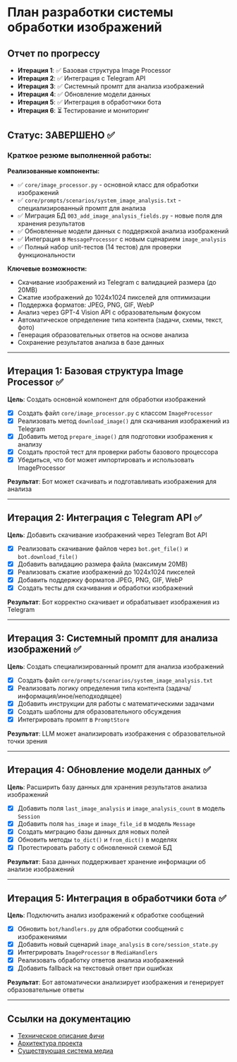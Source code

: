# План разработки системы обработки изображений

## Отчет по прогрессу
- **Итерация 1**: ✅ Базовая структура Image Processor
- **Итерация 2**: ✅ Интеграция с Telegram API
- **Итерация 3**: ✅ Системный промпт для анализа изображений
- **Итерация 4**: ✅ Обновление модели данных
- **Итерация 5**: ✅ Интеграция в обработчики бота
- **Итерация 6**: ⏳ Тестирование и мониторинг

## Статус: ЗАВЕРШЕНО ✅

### Краткое резюме выполненной работы:

**Реализованные компоненты:**
- ✅ `core/image_processor.py` - основной класс для обработки изображений
- ✅ `core/prompts/scenarios/system_image_analysis.txt` - специализированный промпт для анализа
- ✅ Миграция БД `003_add_image_analysis_fields.py` - новые поля для хранения результатов
- ✅ Обновленные модели данных с поддержкой анализа изображений
- ✅ Интеграция в `MessageProcessor` с новым сценарием `image_analysis`
- ✅ Полный набор unit-тестов (14 тестов) для проверки функциональности

**Ключевые возможности:**
- Скачивание изображений из Telegram с валидацией размера (до 20MB)
- Сжатие изображений до 1024x1024 пикселей для оптимизации
- Поддержка форматов: JPEG, PNG, GIF, WebP
- Анализ через GPT-4 Vision API с образовательным фокусом
- Автоматическое определение типа контента (задачи, схемы, текст, фото)
- Генерация образовательных ответов на основе анализа
- Сохранение результатов анализа в базе данных

---

## Итерация 1: Базовая структура Image Processor ✅
**Цель**: Создать основной компонент для обработки изображений

- [x] Создать файл `core/image_processor.py` с классом `ImageProcessor`
- [x] Реализовать метод `download_image()` для скачивания изображений из Telegram
- [x] Добавить метод `prepare_image()` для подготовки изображения к анализу
- [x] Создать простой тест для проверки работы базового процессора
- [x] Убедиться, что бот может импортировать и использовать ImageProcessor

**Результат**: Бот может скачивать и подготавливать изображения для анализа

---

## Итерация 2: Интеграция с Telegram API ✅
**Цель**: Добавить скачивание изображений через Telegram Bot API

- [x] Реализовать скачивание файлов через `bot.get_file()` и `bot.download_file()`
- [x] Добавить валидацию размера файла (максимум 20MB)
- [x] Реализовать сжатие изображений до 1024x1024 пикселей
- [x] Добавить поддержку форматов JPEG, PNG, GIF, WebP
- [x] Создать тесты для скачивания и обработки изображений

**Результат**: Бот корректно скачивает и обрабатывает изображения из Telegram

---

## Итерация 3: Системный промпт для анализа изображений ✅
**Цель**: Создать специализированный промпт для анализа изображений

- [x] Создать файл `core/prompts/scenarios/system_image_analysis.txt`
- [x] Реализовать логику определения типа контента (задача/информация/иное/неподходящее)
- [x] Добавить инструкции для работы с математическими задачами
- [x] Создать шаблоны для образовательного обсуждения
- [x] Интегрировать промпт в `PromptStore`

**Результат**: LLM может анализировать изображения с образовательной точки зрения

---

## Итерация 4: Обновление модели данных ✅
**Цель**: Расширить базу данных для хранения результатов анализа изображений

- [x] Добавить поля `last_image_analysis` и `image_analysis_count` в модель `Session`
- [x] Добавить поля `has_image` и `image_file_id` в модель `Message`
- [x] Создать миграцию базы данных для новых полей
- [x] Обновить методы `to_dict()` и `from_dict()` в моделях
- [x] Протестировать работу с обновленной схемой БД

**Результат**: База данных поддерживает хранение информации об анализе изображений

---

## Итерация 5: Интеграция в обработчики бота ✅
**Цель**: Подключить анализ изображений к обработке сообщений

- [x] Обновить `bot/handlers.py` для обработки сообщений с изображениями
- [x] Добавить новый сценарий `image_analysis` в `core/session_state.py`
- [x] Интегрировать `ImageProcessor` в `MediaHandlers`
- [x] Реализовать обработку ответов анализа изображений
- [x] Добавить fallback на текстовый ответ при ошибках

**Результат**: Бот автоматически анализирует изображения и генерирует образовательные ответы

---

## Ссылки на документацию
- [Техническое описание фичи](@doc/vision_image_processing.md)
- [Архитектура проекта](@doc/vision.md)
- [Существующая система медиа](@core/media_processor.py)
